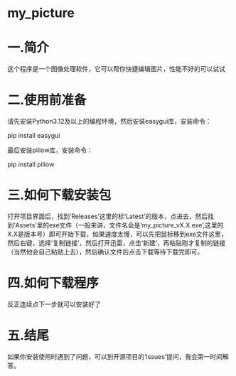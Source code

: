 # my_picture

# 一.简介

这个程序是一个图像处理软件，它可以帮你快捷编辑图片，性能不好的可以试试

# 二.使用前准备

请先安装Python3.12及以上的编程环境，然后安装easygui库，安装命令：

pip install easygui

最后安装pillow库，安装命令：

pip install pillow

# 三.如何下载安装包

打开项目界面后，找到‘Releases’这里的标‘Latest’的版本，点进去，然后找到‘Assets’里的exe文件（一般来讲，文件名会是‘my_picture_vX.X.exe’,这里的X.X是版本号）即可开始下载，如果速度太慢，可以先把鼠标移到exe文件这里，然后右键，选择‘复制链接’，然后打开迅雷，点击‘新建’，再粘贴刚才复制的链接（当然他会自己粘贴上去），然后确认文件后点击下载等待下载完即可。

# 四.如何下载程序

反正连续点下一步就可以安装好了

# 五.结尾

如果你安装使用时遇到了问题，可以到开源项目的‘Issues’提问，我会第一时间解答。
